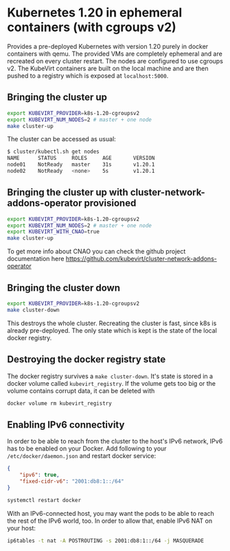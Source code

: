 # Kubernetes 1.20 in ephemeral containers (with cgroups v2)

Provides a pre-deployed Kubernetes with version 1.20 purely in docker
containers with qemu. The provided VMs are completely ephemeral and are
recreated on every cluster restart. The nodes are configured to use cgroups
v2. The KubeVirt containers are built on the local machine and are then pushed
to a registry which is exposed at `localhost:5000`.

## Bringing the cluster up

```bash
export KUBEVIRT_PROVIDER=k8s-1.20-cgroupsv2
export KUBEVIRT_NUM_NODES=2 # master + one node
make cluster-up
```

The cluster can be accessed as usual:

```bash
$ cluster/kubectl.sh get nodes
NAME      STATUS     ROLES     AGE       VERSION
node01    NotReady   master    31s       v1.20.1
node02    NotReady   <none>    5s        v1.20.1
```

## Bringing the cluster up with cluster-network-addons-operator provisioned

```bash
export KUBEVIRT_PROVIDER=k8s-1.20-cgroupsv2
export KUBEVIRT_NUM_NODES=2 # master + one node
export KUBEVIRT_WITH_CNAO=true
make cluster-up
```

To get more info about CNAO you can check the github project documentation
here https://github.com/kubevirt/cluster-network-addons-operator

## Bringing the cluster down

```bash
export KUBEVIRT_PROVIDER=k8s-1.20-cgroupsv2
make cluster-down
```

This destroys the whole cluster. Recreating the cluster is fast, since k8s is
already pre-deployed. The only state which is kept is the state of the local
docker registry.

## Destroying the docker registry state

The docker registry survives a `make cluster-down`. It's state is stored in a
docker volume called `kubevirt_registry`. If the volume gets too big or the
volume contains corrupt data, it can be deleted with

```bash
docker volume rm kubevirt_registry
```

## Enabling IPv6 connectivity

In order to be able to reach from the cluster to the host's IPv6 network, IPv6
has to be enabled on your Docker. Add following to your
`/etc/docker/daemon.json` and restart docker service:

```json
{
    "ipv6": true,
    "fixed-cidr-v6": "2001:db8:1::/64"
}
```

```bash
systemctl restart docker
```

With an IPv6-connected host, you may want the pods to be able to reach the rest
of the IPv6 world, too. In order to allow that, enable IPv6 NAT on your host:

```bash
ip6tables -t nat -A POSTROUTING -s 2001:db8:1::/64 -j MASQUERADE
```
